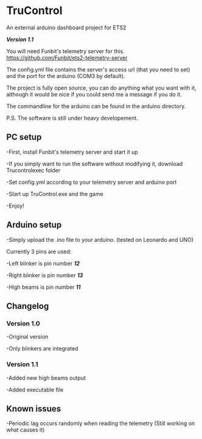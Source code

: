 # TruControl
An external arduino dashboard project for ETS2

***Version 1.1***


You will need Funbit's telemetry server for this. https://github.com/Funbit/ets2-telemetry-server

The config.yml file contains the server's access url (that you need to set) and the port for the arduino (COM3 by default).

The project is fully open source, you can do anything what you want with it, although it would be nice if you could send me a message if you do it.

The commandline for the arduino can be found in the arduino directory.

P.S. The software is still under heavy developement.

## PC setup

-First, install Funbit's telemetry server and start it up

-If you simply want to run the software without modifying it, download Trucontrolexec folder

-Set config.yml according to your telemetry server and arduino port

-Start up TruControl.exe and the game

-Enjoy!

## Arduino setup

-Simply upload the .ino file to your arduino. (tested on Leonardo and UNO)

Currently 3 pins are used:

-Left blinker is pin number ***12***

-Right blinker is pin number ***13***

-High beams is pin number ***11***

## Changelog

### Version 1.0
-Original version

-Only blinkers are integrated

### Version 1.1
-Added new high beams output

-Added executable file

## Known issues
-Periodic lag occurs randomly when reading the telemetry (Still working on what causes it)
